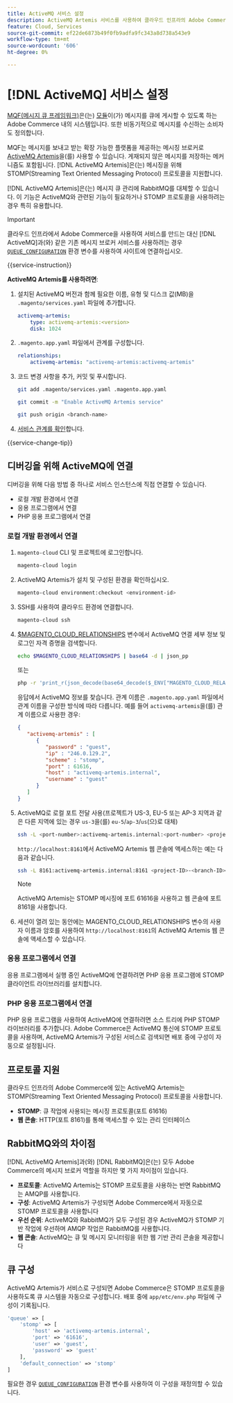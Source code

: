 ```yaml
---
title: ActiveMQ 서비스 설정
description: ActiveMQ Artemis 서비스를 사용하여 클라우드 인프라의 Adobe Commerce에 대한 메시지 대기열을 관리하는 방법을 알아봅니다.
feature: Cloud, Services
source-git-commit: ef22de6873b49f0fb9adfa9fc343a8d738a543e9
workflow-type: tm+mt
source-wordcount: '606'
ht-degree: 0%

---
```


# [!DNL ActiveMQ] 서비스 설정

[MQF(메시지 큐 프레임워크)](https://experienceleague.adobe.com/docs/commerce-operations/configuration-guide/message-queues/message-queue-framework.html)은(는) [모듈](https://experienceleague.adobe.com/en/docs/commerce-operations/implementation-playbook/glossary#module)이(가) 메시지를 큐에 게시할 수 있도록 하는 Adobe Commerce 내의 시스템입니다. 또한 비동기적으로 메시지를 수신하는 소비자도 정의합니다.

MQF는 메시지를 보내고 받는 확장 가능한 플랫폼을 제공하는 메시징 브로커로 [ActiveMQ Artemis](https://activemq.apache.org/components/artemis/)을(를) 사용할 수 있습니다. 게재되지 않은 메시지를 저장하는 메커니즘도 포함됩니다. [!DNL ActiveMQ Artemis]은(는) 메시징을 위해 STOMP(Streaming Text Oriented Messaging Protocol) 프로토콜을 지원합니다.

[!DNL ActiveMQ Artemis]은(는) 메시지 큐 관리에 RabbitMQ를 대체할 수 있습니다. 이 기능은 ActiveMQ와 관련된 기능이 필요하거나 STOMP 프로토콜을 사용하려는 경우 특히 유용합니다.

>[!IMPORTANT]
>
>클라우드 인프라에서 Adobe Commerce을 사용하여 서비스를 만드는 대신 [!DNL ActiveMQ]과(와) 같은 기존 메시지 브로커 서비스를 사용하려는 경우 [`QUEUE_CONFIGURATION`](../environment/variables-deploy.md#queue_configuration) 환경 변수를 사용하여 사이트에 연결하십시오.

{{service-instruction}}

**ActiveMQ Artemis를 사용하려면**:

1. 설치된 ActiveMQ 버전과 함께 필요한 이름, 유형 및 디스크 값(MB)을 `.magento/services.yaml` 파일에 추가합니다.

   ```yaml
   activemq-artemis:
       type: activemq-artemis:<version>
       disk: 1024
   ```

1. `.magento.app.yaml` 파일에서 관계를 구성합니다.

   ```yaml
   relationships:
       activemq-artemis: "activemq-artemis:activemq-artemis"
   ```

1. 코드 변경 사항을 추가, 커밋 및 푸시합니다.

   ```bash
   git add .magento/services.yaml .magento.app.yaml
   ```

   ```bash
   git commit -m "Enable ActiveMQ Artemis service"
   ```

   ```bash
   git push origin <branch-name>
   ```

1. [서비스 관계를 확인](services-yaml.md#service-relationships)합니다.

{{service-change-tip}}

## 디버깅을 위해 ActiveMQ에 연결

디버깅을 위해 다음 방법 중 하나로 서비스 인스턴스에 직접 연결할 수 있습니다.

- 로컬 개발 환경에서 연결
- 응용 프로그램에서 연결
- PHP 응용 프로그램에서 연결

### 로컬 개발 환경에서 연결

1. `magento-cloud` CLI 및 프로젝트에 로그인합니다.

   ```bash
   magento-cloud login
   ```

1. ActiveMQ Artemis가 설치 및 구성된 환경을 확인하십시오.

   ```bash
   magento-cloud environment:checkout <environment-id>
   ```

1. SSH를 사용하여 클라우드 환경에 연결합니다.

   ```bash
   magento-cloud ssh
   ```

1. [$MAGENTO_CLOUD_RELATIONSHIPS](../application/properties.md#relationships) 변수에서 ActiveMQ 연결 세부 정보 및 로그인 자격 증명을 검색합니다.

   ```bash
   echo $MAGENTO_CLOUD_RELATIONSHIPS | base64 -d | json_pp
   ```

   또는

   ```bash
   php -r 'print_r(json_decode(base64_decode($_ENV["MAGENTO_CLOUD_RELATIONSHIPS"])));'
   ```

   응답에서 ActiveMQ 정보를 찾습니다. 관계 이름은 `.magento.app.yaml` 파일에서 관계 이름을 구성한 방식에 따라 다릅니다. 예를 들어 `activemq-artemis`을(를) 관계 이름으로 사용한 경우:

   ```json
   {
      "activemq-artemis" : [
         {
            "password" : "guest",
            "ip" : "246.0.129.2",
            "scheme" : "stomp",
            "port" : 61616,
            "host" : "activemq-artemis.internal",
            "username" : "guest"
         }
      ]
   }
   ```

1. ActiveMQ로 로컬 포트 전달 사용(프로젝트가 US-3, EU-5 또는 AP-3 지역과 같은 다른 지역에 있는 경우 ``us-3``을(를) ``eu-5``/``ap-3``/``us``(으)로 대체)

   ```bash
   ssh -L <port-number>:activemq-artemis.internal:<port-number> <project-ID>-<branch-ID>@ssh.us.magentosite.cloud
   ```

   `http://localhost:8161`에서 ActiveMQ Artemis 웹 콘솔에 액세스하는 예는 다음과 같습니다.

   ```bash
   ssh -L 8161:activemq-artemis.internal:8161 <project-ID>-<branch-ID>@ssh.us.magentosite.cloud
   ```

   >[!NOTE]
   >
   >ActiveMQ Artemis는 STOMP 메시징에 포트 61616을 사용하고 웹 콘솔에 포트 8161을 사용합니다.

1. 세션이 열려 있는 동안에는 MAGENTO_CLOUD_RELATIONSHIPS 변수의 사용자 이름과 암호를 사용하여 `http://localhost:8161`의 ActiveMQ Artemis 웹 콘솔에 액세스할 수 있습니다.

### 응용 프로그램에서 연결

응용 프로그램에서 실행 중인 ActiveMQ에 연결하려면 PHP 응용 프로그램에 STOMP 클라이언트 라이브러리를 설치합니다.

### PHP 응용 프로그램에서 연결

PHP 응용 프로그램을 사용하여 ActiveMQ에 연결하려면 소스 트리에 PHP STOMP 라이브러리를 추가합니다. Adobe Commerce은 ActiveMQ 통신에 STOMP 프로토콜을 사용하며, ActiveMQ Artemis가 구성된 서비스로 검색되면 배포 중에 구성이 자동으로 설정됩니다.

## 프로토콜 지원

클라우드 인프라의 Adobe Commerce에 있는 ActiveMQ Artemis는 STOMP(Streaming Text Oriented Messaging Protocol) 프로토콜을 사용합니다.

- **STOMP**: 큐 작업에 사용되는 메시징 프로토콜(포트 61616)
- **웹 콘솔**: HTTP(포트 8161)를 통해 액세스할 수 있는 관리 인터페이스

## RabbitMQ와의 차이점

[!DNL ActiveMQ Artemis]과(와) [!DNL RabbitMQ]은(는) 모두 Adobe Commerce의 메시지 브로커 역할을 하지만 몇 가지 차이점이 있습니다.

- **프로토콜**: ActiveMQ Artemis는 STOMP 프로토콜을 사용하는 반면 RabbitMQ는 AMQP를 사용합니다.
- **구성**: ActiveMQ Artemis가 구성되면 Adobe Commerce에서 자동으로 STOMP 프로토콜을 사용합니다
- **우선 순위**: ActiveMQ와 RabbitMQ가 모두 구성된 경우 ActiveMQ가 STOMP 기반 작업에 우선하며 AMQP 작업은 RabbitMQ를 사용합니다.
- **웹 콘솔**: ActiveMQ는 큐 및 메시지 모니터링을 위한 웹 기반 관리 콘솔을 제공합니다

## 큐 구성

ActiveMQ Artemis가 서비스로 구성되면 Adobe Commerce은 STOMP 프로토콜을 사용하도록 큐 시스템을 자동으로 구성합니다. 배포 중에 `app/etc/env.php` 파일에 구성이 기록됩니다.

```php
'queue' => [
    'stomp' => [
        'host' => 'activemq-artemis.internal',
        'port' => '61616',
        'user' => 'guest',
        'password' => 'guest'
    ],
    'default_connection' => 'stomp'
]
```

필요한 경우 [`QUEUE_CONFIGURATION`](../environment/variables-deploy.md#queue_configuration) 환경 변수를 사용하여 이 구성을 재정의할 수 있습니다.

